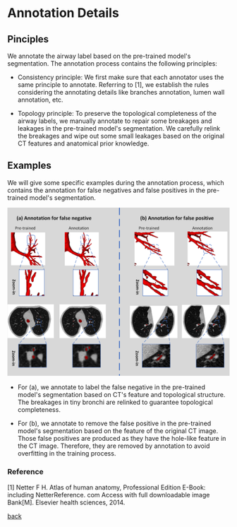 # Annotation Details


## Pinciples
<p align = "justify"> 

We annotate the airway label based on the pre-trained model's segmentation. The annotation process contains the following principles:

* Consistency principle: We first make sure that each annotator uses the same principle to annotate. Referring to [1], we establish the rules considering the annotating details like branches annotation, lumen wall annotation, etc.

* Topology principle: To preserve the topological completeness of the airway labels, we manually annotate to repair some breakages and leakages in the pre-trained model's segmentation. We carefully relink the breakages and wipe out some small leakages based on the original CT features and anatomical prior knowledge.

</p>


## Examples

We will give some specific examples during the annotation process, which contains the annotation for false negatives and false positives in the pre-trained model's segmentation.

<div align = center><img src="https://raw.githubusercontent.com/Puzzled-Hui/puzzled-hui.github.io/main/ATM/figures/Annotation_details.png"></div>

* For (a), we annotate to label the false negative in the pre-trained model's segmentation based on CT's feature and topological structure. The breakages in tiny bronchi are relinked to guarantee topological completeness.

* For (b), we annotate to remove the false positive in the pre-trained model's segmentation based on the feature of the original CT image. Those false positives are produced as they have the hole-like feature in the CT image. Therefore, they are removed by annotation to avoid overfitting in the training process.


### Reference
[1] Netter F H. Atlas of human anatomy, Professional Edition E-Book: including NetterReference. com Access with full downloadable image Bank[M]. Elsevier health sciences, 2014.

[back](./index.md)